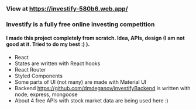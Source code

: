 ### View at https://investify-580b6.web.app/  
### Investify is a fully free online investing competition 

#### I made this project completely from scratch. Idea, APIs, design (I am not good at it. Tried to do my best :) ).
- React
- States are written with React hooks
- React Router
- Styled Components
- Some parts of UI (not many) are made with Material UI
- Backend https://github.com/dmdeganov/investifyBackend is written with node, express, mongoose
- About 4 free APIs with stock market data are being used here :) 

